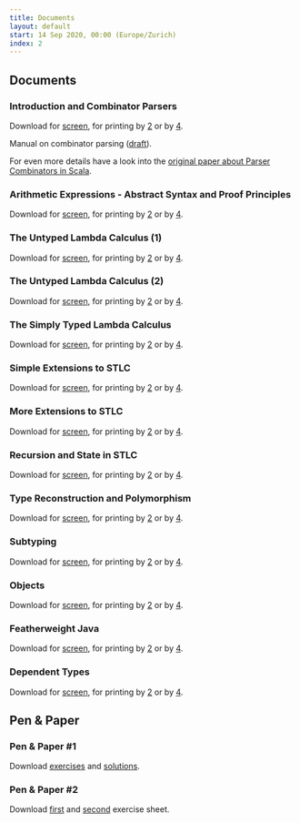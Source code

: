 ```yaml
---
title: Documents
layout: default
start: 14 Sep 2020, 00:00 (Europe/Zurich)
index: 2
---
```


## Documents


  
### Introduction and Combinator Parsers

Download for [screen](slides/week01.pdf),
for printing by [2](slides/week01-1x2.pdf)
or by [4](slides/week01-2x2.pdf).

    
Manual on combinator parsing ([draft](slides/combinator_parsing.pdf)).

For even more details have a look into the [original paper about Parser Combinators in Scala](https://lirias.kuleuven.be/bitstream/123456789/164870/1/CW491.pdf).
    
  

  
### Arithmetic Expressions - Abstract Syntax and Proof Principles

Download for [screen](slides/week02.pdf),
for printing by [2](slides/week02-1x2.pdf)
or by [4](slides/week02-2x2.pdf).

    
  

  
### The Untyped Lambda Calculus (1)

Download for [screen](slides/week03.pdf),
for printing by [2](slides/week03-1x2.pdf)
or by [4](slides/week03-2x2.pdf).

    
  

  
### The Untyped Lambda Calculus (2)

Download for [screen](slides/week04.pdf),
for printing by [2](slides/week04-1x2.pdf)
or by [4](slides/week04-2x2.pdf).

    
  

  
### The Simply Typed Lambda Calculus

Download for [screen](slides/week05.pdf),
for printing by [2](slides/week05-1x2.pdf)
or by [4](slides/week05-2x2.pdf).

    
  

  
### Simple Extensions to STLC

Download for [screen](slides/week06.pdf),
for printing by [2](slides/week06-1x2.pdf)
or by [4](slides/week06-2x2.pdf).

    
  

  
### More Extensions to STLC

Download for [screen](slides/week07.pdf),
for printing by [2](slides/week07-1x2.pdf)
or by [4](slides/week07-2x2.pdf).

    
  

  
### Recursion and State in STLC

Download for [screen](slides/week08.pdf),
for printing by [2](slides/week08-1x2.pdf)
or by [4](slides/week08-2x2.pdf).

    
  

  
### Type Reconstruction and Polymorphism

Download for [screen](slides/week09.pdf),
for printing by [2](slides/week09-1x2.pdf)
or by [4](slides/week09-2x2.pdf).

    
  

  
### Subtyping

Download for [screen](slides/week10.pdf),
for printing by [2](slides/week10-1x2.pdf)
or by [4](slides/week10-2x2.pdf).

    
  

  
### Objects

Download for [screen](slides/week11.pdf),
for printing by [2](slides/week11-1x2.pdf)
or by [4](slides/week11-2x2.pdf).

    
  

  
### Featherweight Java

Download for [screen](slides/week12.pdf),
for printing by [2](slides/week12-1x2.pdf)
or by [4](slides/week12-2x2.pdf).

    
  

  
### Dependent Types

Download for [screen](slides/week15.pdf),
for printing by [2](slides/week15-1x2.pdf)
or by [4](slides/week15-2x2.pdf).

    
  


## Pen & Paper

### Pen & Paper #1

Download [exercises](slides/penpaper-midterm-1.pdf)
and [solutions](slides/penpaper-midterm-1-sol.pdf).

### Pen & Paper #2

Download [first](slides/penpaper-midterm-2.pdf)
and [second](slides/midterm2019.pdf)
exercise sheet.

<!--
and [solutions](slides/penpaper-midterm-1-sol.pdf).
-->

<!--
### Foundations of Scala

Download for [screen](slides/week13.pdf).

### Foundations of Scala (contd.)

Download for [screen](slides/week14.pdf).

## Pen & Paper #1

Download [exercises](slides/penpaper-midterm-1.pdf)
and [solutions](slides/penpaper-midterm-1-sol.pdf).

## Pen & Paper #2

Download [exercises](slides/penpaper-midterm-2.pdf)
and [solutions](slides/penpaper-midterm-2-sol.pdf).

## Pen & Paper #3

Download [exercises](slides/midterm2019.pdf) for midterm
and [solutions](slides/midterm2019-sol.pdf).

## Pen & Paper #4

Download [exercises](slides/penpaper-final-1.pdf)
and [solutions](slides/penpaper-final-1-sol.pdf).

## Pen & Paper #5

Download [exercises](slides/penpaper-final-2.pdf)
and [solutions](slides/penpaper-final-2-sol.pdf).
-->